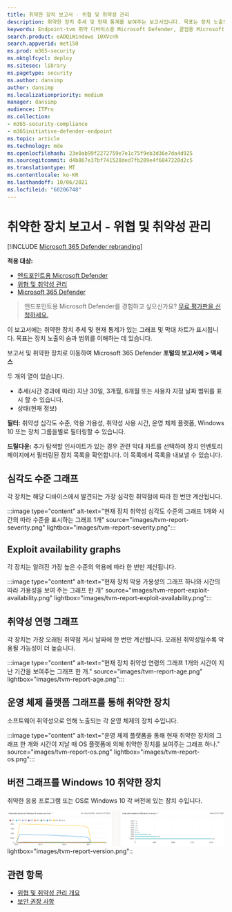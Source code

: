 ```yaml
---
title: 취약한 장치 보고서 - 위협 및 취약성 관리
description: 취약한 장치 추세 및 현재 통계를 보여주는 보고서입니다. 목표는 장치 노출의 숨과 범위를 이해하는 데 있습니다.
keywords: Endpoint-tvm 취약 디바이스용 Microsoft Defender, 끝점용 Microsoft Defender, tvm, 위협 & 노출 감소, 위협 및 취약성 감소, 보안 구성 모니터링
search.product: eADQiWindows 10XVcnh
search.appverid: met150
ms.prod: m365-security
ms.mktglfcycl: deploy
ms.sitesec: library
ms.pagetype: security
ms.author: dansimp
author: dansimp
ms.localizationpriority: medium
manager: dansimp
audience: ITPro
ms.collection:
- m365-security-compliance
- m365initiative-defender-endpoint
ms.topic: article
ms.technology: mde
ms.openlocfilehash: 23e0ab99f2272759e7e1c75f9eb3d36e7da4d925
ms.sourcegitcommit: d4b867e37bf741528ded7fb289e4f6847228d2c5
ms.translationtype: MT
ms.contentlocale: ko-KR
ms.lasthandoff: 10/06/2021
ms.locfileid: "60206748"
---
```

# <a name="vulnerable-devices-report---threat-and-vulnerability-management"></a>취약한 장치 보고서 - 위협 및 취약성 관리

[!INCLUDE [Microsoft 365 Defender rebranding](../../includes/microsoft-defender.md)]

**적용 대상:**

- [엔드포인트용 Microsoft Defender](https://go.microsoft.com/fwlink/?linkid=2154037)
- [위협 및 취약성 관리](next-gen-threat-and-vuln-mgt.md)
- [Microsoft 365 Defender](https://go.microsoft.com/fwlink/?linkid=2118804)

> 엔드포인트용 Microsoft Defender를 경험하고 싶으신가요? [무료 평가판을 신청하세요.](https://signup.microsoft.com/create-account/signup?products=7f379fee-c4f9-4278-b0a1-e4c8c2fcdf7e&ru=https://aka.ms/MDEp2OpenTrial?ocid=docs-wdatp-portaloverview-abovefoldlink)

이 보고서에는 취약한 장치 추세 및 현재 통계가 있는 그래프 및 막대 차트가 표시됩니다. 목표는 장치 노출의 숨과 범위를 이해하는 데 있습니다.

보고서 및 취약한 장치로 이동하여 Microsoft 365 Defender **포털의 보고서에 > 액세스**

두 개의 열이 있습니다.

- 추세(시간 경과에 따라) 지난 30일, 3개월, 6개월 또는 사용자 지정 날짜 범위를 표시 할 수 있습니다.
- 상태(현재 정보)

**필터:** 취약성 심각도 수준, 악용 가용성, 취약성 사용 시간, 운영 체제 플랫폼, Windows 10 또는 장치 그룹을별로 필터링할 수 있습니다.

**드릴다운:** 추가 탐색할 인사이트가 있는 경우 관련 막대 차트를 선택하여 장치 인벤토리 페이지에서 필터링된 장치 목록을 확인합니다. 이 목록에서 목록을 내보낼 수 있습니다.

## <a name="severity-level-graphs"></a>심각도 수준 그래프

각 장치는 해당 디바이스에서 발견되는 가장 심각한 취약점에 따라 한 번만 계산됩니다.

:::image type="content" alt-text="현재 장치 취약성 심각도 수준의 그래프 1개와 시간의 따라 수준을 표시하는 그래프 1개" source="images/tvm-report-severity.png" lightbox="images/tvm-report-severity.png":::

## <a name="exploit-availability-graphs"></a>Exploit availability graphs

각 장치는 알려진 가장 높은 수준의 악용에 따라 한 번만 계산됩니다.

:::image type="content" alt-text="현재 장치 악용 가용성의 그래프 하나와 시간의 따라 가용성을 보여 주는 그래프 한 개" source="images/tvm-report-exploit-availability.png" lightbox="images/tvm-report-exploit-availability.png":::

## <a name="vulnerability-age-graphs"></a>취약성 연령 그래프

각 장치는 가장 오래된 취약점 게시 날짜에 한 번만 계산됩니다. 오래된 취약성일수록 악용될 가능성이 더 높습니다.

:::image type="content" alt-text="현재 장치 취약성 연령의 그래프 1개와 시간이 지난 기간을 보여주는 그래프 한 개." source="images/tvm-report-age.png" lightbox="images/tvm-report-age.png":::

## <a name="vulnerable-devices-by-operating-system-platform-graphs"></a>운영 체제 플랫폼 그래프를 통해 취약한 장치

소프트웨어 취약성으로 인해 노출되는 각 운영 체제의 장치 수입니다.

:::image type="content" alt-text="운영 체제 플랫폼을 통해 현재 취약한 장치의 그래프 한 개와 시간이 지날 때 OS 플랫폼에 의해 취약한 장치를 보여주는 그래프 하나." source="images/tvm-report-os.png" lightbox="images/tvm-report-os.png":::

## <a name="vulnerable-devices-by-windows-10-version-graphs"></a>버전 그래프를 Windows 10 취약한 장치

취약한 응용 프로그램 또는 OS로 Windows 10 각 버전에 있는 장치 수입니다.

![현재 취약한 장치의 한 그래프와 Windows 10 버전을 통해 취약한 장치를 보여 Windows 10 그래프.](images/tvm-report-version.png)lightbox="images/tvm-report-version.png"::

## <a name="related-topics"></a>관련 항목

- [위협 및 취약성 관리 개요](next-gen-threat-and-vuln-mgt.md)
- [보안 권장 사항](tvm-security-recommendation.md)
